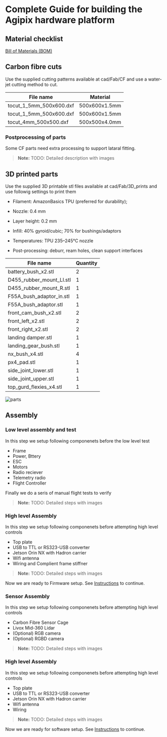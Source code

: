 # Complete Guide for building the Agipix hardware platform

## Material checklist

 [Bill of Materials (BOM)](./BOM.md)

## Carbon fibre cuts

Use the supplied cutting patterns available at cad/Fab/CF and use a water-jet cutting method to cut.

| File name                  | Material        |
|---------------------------|-----------------|
| tocut_1_5mm_500x600.dxf   | 500x600x1.5mm   |
| tocut_1_5mm_500x600.dxf   | 500x600x1.5mm   |
| tocut_4mm_500x500.dxf     | 500x500x4.0mm   |

### Postprocessing of parts
Some CF parts need extra processing to support lataral fitting.

> **Note:** TODO: Detailed description with images

## 3D printed parts

Use the supplied 3D printable stl files available at cad/Fab/3D_prints and use followig settings to print them

- Filament: AmazonBasics TPU (preferred for durability);
- Nozzle: 0.4 mm 
- Layer height: 0.2 mm
- Infill: 40% gyroid/cubic; 70% for bushings/adaptors
- Temperatures: TPU 235–245°C nozzle

- Post-processing: deburr, ream holes, clean support interfaces

| File name | Quantity |
|---|---|
| battery_bush_x2.stl | 2 |
| D455_rubber_mount_Ll.stl | 1 |
| D455_rubber_mount_R.stl | 1 |
| F55A_bush_adaptor_in.stl | 1 |
| F55A_bush_adaptor.stl | 1 |
| front_cam_bush_x2.stl | 2 |
| front_left_x2.stl | 2 |
| front_right_x2.stl | 2 |
| landing damper.stl | 1 |
| landing_gear_bush.stl | 1 |
| nx_bush_x4.stl | 4 |
| px4_pad.stl | 1 |
| side_joint_lower.stl | 1 |
| side_joint_upper.stl | 1 |
| top_gurd_flexies_x4.stl | 1 |

![parts](/_assets/images/real/making/carbon_fibre_parts.jpg)

## Assembly

### Low level assembly and test

In this step we setup following componenets before the low level test
- Frame
- Power, Bttery
- ESC
- Motors
- Radio reciever
- Telemetry radio
- Flight Controller

Finally we do a seris of manual flight tests to verify

> **Note:** TODO: Detailed steps with images

### High level Assembly

In this step we setup following componenets before attempting high level controls
- Top plate
- USB to TTL or RS323-USB converter
- Jetson Orin NX with Hadron carrier
- Wifi antenna
- Wiring and Complient frame stiffner 

> **Note:** TODO: Detailed steps with images

Now we are ready to Firmware setup. See [Instructions](flashing.md) to continue.

### Sensor Assembly

In this step we setup following componenets before attempting high level controls
- Carbon Fibre Sensor Cage
- Livox Mid-360 Lidar
- (Optional) RGB camera
- (Optional) RGBD camera

> **Note:** TODO: Detailed steps with images

### High level Assembly

In this step we setup following componenets before attempting high level controls
- Top plate
- USB to TTL or RS323-USB converter
- Jetson Orin NX with Hadron carrier
- Wifi antenna
- Wiring

> **Note:** TODO: Detailed steps with images

Now we are ready for software setup. See [Instructions](software-setup.md) to continue.


